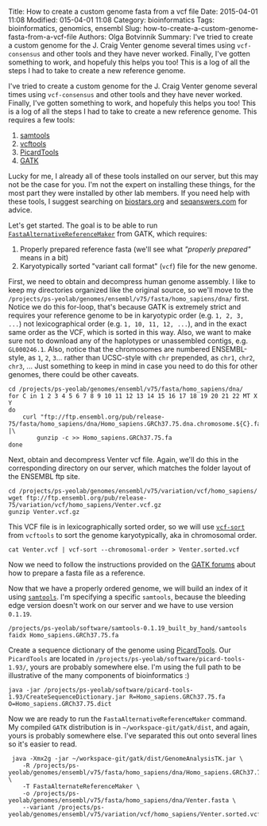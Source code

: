 Title: How to create a custom genome fasta from a vcf file
Date: 2015-04-01 11:08
Modified: 015-04-01 11:08
Category: bioinformatics
Tags: bioinformatics, genomics, ensembl
Slug: how-to-create-a-custom-genome-fasta-from-a-vcf-file
Authors: Olga Botvinnik
Summary: I've tried to create a custom genome for the J. Craig Venter genome several times using `vcf-consensus` and other tools and they have never worked. Finally, I've gotten something to work, and hopefuly this helps you too! This is a log of all the steps I had to take to create a new reference genome. 

I've tried to create a custom genome for the J. Craig Venter genome several times using `vcf-consensus` and other tools and they have never worked. Finally, I've gotten something to work, and hopefuly this helps you too! This is a log of all the steps I had to take to create a new reference genome. This requires a few tools:

1. [samtools](http://samtools.sourceforge.net/)
2. [vcftools](http://vcftools.sourceforge.net/index.html)
3. [PicardTools](http://broadinstitute.github.io/picard/)
4. [GATK](https://www.broadinstitute.org/gatk/)

Lucky for me, I already all of these tools installed on our server, but this may not be the case for you. I'm not the expert on installing these things, for the most part they were installed by other lab members. If you need help with these tools, I suggest searching on [biostars.org](https://www.biostars.org/) and [seqanswers.com](http://seqanswers.com/) for advice.

Let's get started. The goal is to be able to run [`FastaAlternativeReferenceMaker`](https://www.broadinstitute.org/gatk/gatkdocs/org_broadinstitute_gatk_tools_walkers_fasta_FastaAlternateReferenceMaker.php) from GATK, which requires:

1. Properly prepared reference fasta (we'll see what *"properly prepared"* means in a bit)
2. Karyotypically sorted "variant call format" (`vcf`) file for the new genome.

First, we need to obtain and decompress human genome assembly. I like to keep my directories organized like the original source, so we'll move to the `/projects/ps-yeolab/genomes/ensembl/v75/fasta/homo_sapiens/dna/` first. Notice we do this for-loop, that's because GATK is extremely strict and requires your reference genome to be in karyotypic order (e.g. `1, 2, 3, ...`) not lexicographical order (e.g. `1, 10, 11, 12, ...`), and in the exact same order as the VCF, which is sorted in this way. Also, we want to make sure not to download any of the haplotypes or unassembled contigs, e.g. `GL000246.1`. Also, notice that the chromosomes are numbered ENSEMBL-style, as `1`, `2`, `3`... rather than UCSC-style with `chr` prepended, as `chr1`, `chr2`, `chr3`, ... Just something to keep in mind in case you need to do this for other genomes, there could be other caveats.

	cd /projects/ps-yeolab/genomes/ensembl/v75/fasta/homo_sapiens/dna/
	for C in 1 2 3 4 5 6 7 8 9 10 11 12 13 14 15 16 17 18 19 20 21 22 MT X Y
	do
		curl "ftp://ftp.ensembl.org/pub/release-75/fasta/homo_sapiens/dna/Homo_sapiens.GRCh37.75.dna.chromosome.${C}.fa.gz" |\
			gunzip -c >> Homo_sapiens.GRCh37.75.fa
	done

Next, obtain and decompress Venter vcf file. Again, we'll do this in the corresponding directory on our server, which matches the folder layout of the ENSEMBL ftp site.

	cd /projects/ps-yeolab/genomes/ensembl/v75/variation/vcf/homo_sapiens/
	wget ftp://ftp.ensembl.org/pub/release-75/variation/vcf/homo_sapiens/Venter.vcf.gz
	gunzip Venter.vcf.gz

This VCF file is in lexicographically sorted order, so we will use [`vcf-sort`](http://vcftools.sourceforge.net/perl_module.html#vcf-sort) from `vcftools` to sort the genome karyotypically, aka in chromosomal order.
	
	cat Venter.vcf | vcf-sort --chromosomal-order > Venter.sorted.vcf

Now we need to follow the instructions provided on the [GATK forums](http://gatkforums.broadinstitute.org/discussion/1601/how-can-i-prepare-a-fasta-file-to-use-as-reference) about how to prepare a fasta file as a reference.

Now that we have a properly ordered genome, we will build an index of it using [`samtools`](http://samtools.sourceforge.net/). I'm specifying a specific `samtools`, because the bleeding edge version doesn't work on our server and we have to use version `0.1.19`.

	/projects/ps-yeolab/software/samtools-0.1.19_built_by_hand/samtools faidx Homo_sapiens.GRCh37.75.fa

Create a sequence dictionary of the genome using [PicardTools](http://broadinstitute.github.io/picard/). Our `PicardTools` are located in `/projects/ps-yeolab/software/picard-tools-1.93/`, yours are probably somewhere else. I'm using the full path to be illustrative of the many components of bioinformatics :)

	java -jar /projects/ps-yeolab/software/picard-tools-1.93/CreateSequenceDictionary.jar R=Homo_sapiens.GRCh37.75.fa O=Homo_sapiens.GRCh37.75.dict

Now we are ready to run the `FastaAlternativeReferenceMaker` command. My compiled `GATK` distribution is in `~/workspace-git/gatk/dist`, and again, yours is probably somewhere else. I've separated this out onto several lines so it's easier to read.

	 java -Xmx2g -jar ~/workspace-git/gatk/dist/GenomeAnalysisTK.jar \
	 	-R /projects/ps-yeolab/genomes/ensembl/v75/fasta/homo_sapiens/dna/Homo_sapiens.GRCh37.75.fa  \
	 	-T FastaAlternateReferenceMaker \
	 	-o /projects/ps-yeolab/genomes/ensembl/v75/fasta/homo_sapiens/dna/Venter.fasta \
	 	--variant /projects/ps-yeolab/genomes/ensembl/v75/variation/vcf/homo_sapiens/Venter.sorted.vcf 